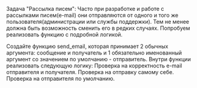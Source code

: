 Задача "Рассылка писем":
Часто при разработке и работе с рассылками писем(e-mail) они отправляются от одного и того же пользователя(администрации или службы поддержки). Тем не менее должна быть возможность сменить его в редких случаях.
Попробуем реализовать функцию с подробной логикой.

Создайте функцию send_email, которая принимает 2 обычных аргумента: сообщение и получатель и 1 обязательно именованный аргумент со значением по умолчанию - отправитель.
Внутри функции реализовать следующую логику:
Проверка на корректность e-mail отправителя и получателя.
Проверка на отправку самому себе.
Проверка на отправителя по умолчанию.
